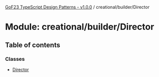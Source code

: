 [GoF23 TypeScript Design Patterns - v1.0.0](../README.md) / creational/builder/Director

# Module: creational/builder/Director

## Table of contents

### Classes

- [Director](../classes/creational_builder_Director.Director.md)

